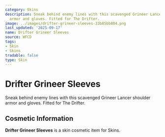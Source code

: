 ```yaml
---
category: Skins
description: Sneak behind enemy lines with this scavenged Grineer Lancer shoulder
  armor and gloves. Fitted for The Drifter.
image: ../images/drifter-grineer-sleeves-33b85bb804.png
last_updated: '2025-09-17'
name: Drifter Grineer Sleeves
source: WFCD
tags:
- Skin
- Skins
tradable: false
type: Skin
---
```


# Drifter Grineer Sleeves

Sneak behind enemy lines with this scavenged Grineer Lancer shoulder armor and gloves. Fitted for The Drifter.

## Cosmetic Information

**Drifter Grineer Sleeves** is a skin cosmetic item for Skins.

